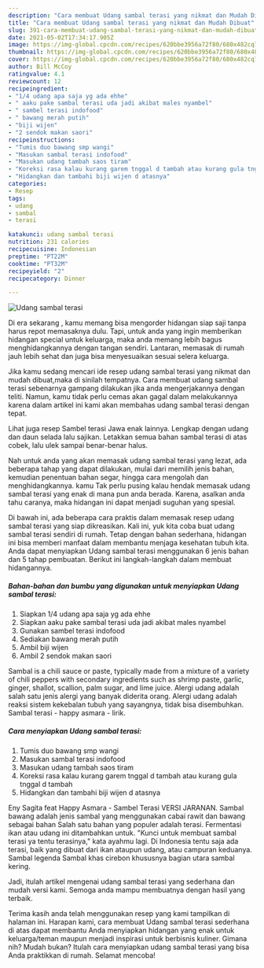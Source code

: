 ```yaml
---
description: "Cara membuat Udang sambal terasi yang nikmat dan Mudah Dibuat"
title: "Cara membuat Udang sambal terasi yang nikmat dan Mudah Dibuat"
slug: 391-cara-membuat-udang-sambal-terasi-yang-nikmat-dan-mudah-dibuat
date: 2021-05-02T17:34:17.905Z
image: https://img-global.cpcdn.com/recipes/620bbe3956a72f80/680x482cq70/udang-sambal-terasi-foto-resep-utama.jpg
thumbnail: https://img-global.cpcdn.com/recipes/620bbe3956a72f80/680x482cq70/udang-sambal-terasi-foto-resep-utama.jpg
cover: https://img-global.cpcdn.com/recipes/620bbe3956a72f80/680x482cq70/udang-sambal-terasi-foto-resep-utama.jpg
author: Bill McCoy
ratingvalue: 4.1
reviewcount: 12
recipeingredient:
- "1/4 udang apa saja yg ada ehhe"
- " aaku pake sambal terasi uda jadi akibat males nyambel"
- " sambel terasi indofood"
- " bawang merah putih"
- "biji wijen"
- "2 sendok makan saori"
recipeinstructions:
- "Tumis duo bawang smp wangi"
- "Masukan sambal terasi indofood"
- "Masukan udang tambah saos tiram"
- "Koreksi rasa kalau kurang garem tnggal d tambah atau kurang gula tnggal d tambah"
- "Hidangkan dan tambahi biji wijen d atasnya"
categories:
- Resep
tags:
- udang
- sambal
- terasi

katakunci: udang sambal terasi 
nutrition: 231 calories
recipecuisine: Indonesian
preptime: "PT22M"
cooktime: "PT32M"
recipeyield: "2"
recipecategory: Dinner

---
```



![Udang sambal terasi](https://img-global.cpcdn.com/recipes/620bbe3956a72f80/680x482cq70/udang-sambal-terasi-foto-resep-utama.jpg)

Di era  sekarang , kamu memang bisa mengorder hidangan siap saji tanpa harus repot memasaknya dulu. Tapi, untuk anda yang ingin memberikan hidangan special untuk keluarga, maka anda memang lebih bagus menghidangkannya dengan tangan sendiri. Lantaran, memasak di rumah jauh lebih sehat dan juga bisa menyesuaikan sesuai selera keluarga.

Jika kamu sedang mencari ide resep udang sambal terasi yang nikmat dan mudah dibuat,maka di sinilah tempatnya. Cara membuat udang sambal terasi  sebenarnya gampang dilakukan jika anda mengerjakannya dengan teliti. Namun, kamu tidak perlu cemas akan gagal dalam melakukannya 
karena dalam artikel ini kami akan membahas udang sambal terasi dengan tepat.  

Lihat juga resep Sambel terasi Jawa enak lainnya. Lengkap dengan udang dan daun selada lalu sajikan. Letakkan semua bahan sambal terasi di atas cobek, lalu ulek sampai benar-benar halus.

Nah untuk anda yang akan memasak udang sambal terasi yang lezat, ada beberapa tahap yang dapat dilakukan, mulai dari memilih jenis bahan, kemudian penentuan bahan segar, hingga cara mengolah dan menghidangkannya. kamu Tak perlu pusing kalau hendak memasak udang sambal terasi yang enak di mana pun anda berada. Karena, asalkan anda  tahu caranya, maka hidangan ini dapat menjadi suguhan yang spesial.

Di bawah ini, ada beberapa cara praktis  dalam memasak resep udang sambal terasi yang siap dikreasikan. Kali ini, yuk kita coba buat udang sambal terasi sendiri di rumah. Tetap dengan bahan sederhana, hidangan ini bisa memberi manfaat dalam membantu menjaga kesehatan tubuh kita. Anda dapat menyiapkan Udang sambal terasi menggunakan 6 jenis bahan dan 5 tahap pembuatan. Berikut ini langkah-langkah dalam membuat hidangannya.

<!--inarticleads1-->

##### Bahan-bahan dan bumbu yang digunakan untuk menyiapkan Udang sambal terasi:

1. Siapkan 1/4 udang apa saja yg ada ehhe
1. Siapkan  aaku pake sambal terasi uda jadi akibat males nyambel
1. Gunakan  sambel terasi indofood
1. Sediakan  bawang merah putih
1. Ambil biji wijen
1. Ambil 2 sendok makan saori


Sambal is a chili sauce or paste, typically made from a mixture of a variety of chili peppers with secondary ingredients such as shrimp paste, garlic, ginger, shallot, scallion, palm sugar, and lime juice. Alergi udang adalah salah satu jenis alergi yang banyak diderita orang. Alergi udang adalah reaksi sistem kekebalan tubuh yang sayangnya, tidak bisa disembuhkan. Sambal terasi - happy asmara - lirik. 

<!--inarticleads2-->

##### Cara menyiapkan Udang sambal terasi:

1. Tumis duo bawang smp wangi
1. Masukan sambal terasi indofood
1. Masukan udang tambah saos tiram
1. Koreksi rasa kalau kurang garem tnggal d tambah atau kurang gula tnggal d tambah
1. Hidangkan dan tambahi biji wijen d atasnya


Eny Sagita feat Happy Asmara - Sambel Terasi VERSI JARANAN. Sambal bawang adalah jenis sambal yang menggunakan cabai rawit dan bawang sebagai bahan Salah satu bahan yang populer adalah terasi. Fermentasi ikan atau udang ini ditambahkan untuk. &#34;Kunci untuk membuat sambal terasi ya tentu terasinya,&#34; kata ayahmu lagi. Di Indonesia tentu saja ada terasi, baik yang dibuat dari ikan ataupun udang, atau campuran keduanya. Sambal legenda Sambal khas cirebon khususnya bagian utara sambal kering. 

Jadi, itulah artikel mengenai  udang sambal terasi  yang sederhana dan mudah versi kami. Semoga anda mampu membuatnya dengan hasil yang terbaik. 

Terima kasih anda telah menggunakan resep yang kami tampilkan di halaman ini. Harapan kami, cara membuat  Udang sambal terasi sederhana di atas dapat membantu Anda menyiapkan hidangan yang enak untuk keluarga/teman maupun menjadi inspirasi untuk berbisnis kuliner. Gimana nih? Mudah bukan? Itulah cara menyiapkan udang sambal terasi yang bisa Anda praktikkan di rumah. Selamat mencoba!

